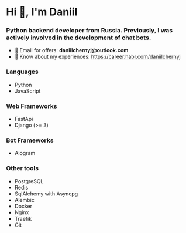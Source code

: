 <h1 align="left">Hi 👋, I'm Daniil</h1>
<h3>Python backend developer from Russia. Previously, I was actively involved in the development of chat bots.</h3>

<ul>
    <li>📩 Email for offers: <b>daniilchernyj@outlook.com</b></li>
    <li>📝 Know about my experiences: <a href="https://career.habr.com/daniilchernyj">https://career.habr.com/daniilchernyj</a></li>
</ul>



<h3 align="left">Languages</h3>
<ul>
    <li>Python</li>
    <li>JavaScript</li>
</ul>
<h3 align="left">Web Frameworks</h3>
<ul>
    <li>FastApi</li>
    <li>Django (>= 3)</li>
</ul>
<h3 align="left">Bot Frameworks</h3>
<ul>
    <li>Aiogram</li>
</ul>
<h3 align="left">Other tools</h3>
<ul>
    <li>PostgreSQL</li>
    <li>Redis</li>
    <li>SqlAlchemy with Asyncpg</li>
    <li>Alembic</li>
    <li>Docker</li>
    <li>Nginx</li>
    <li>Traefik</li>
    <li>Git</li>
</ul>


